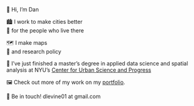👋 Hi, I’m Dan


🏙 I work to make cities better  
👯 for the people who live there

🗺 I make maps   
📃 and research policy

🏫 I’ve just finished a master’s degree in applied data science and spatial analysis at NYU’s [Center for Urban Science and Progress](https://cusp.nyu.edu)   

🖼 Check out more of my work on my [portfolio](https://danlevine.work).





📮 Be in touch! dlevine01 at gmail.com

